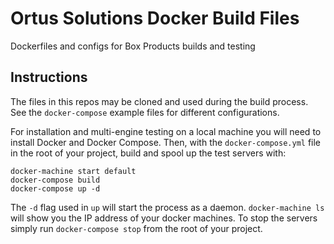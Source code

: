 # Ortus Solutions Docker Build Files

Dockerfiles and configs for Box Products builds and testing


Instructions
------------

The files in this repos may be cloned and used during the build process.  See the `docker-compose` example files for different configurations.  

For installation and multi-engine testing on a local machine you will need to install Docker and Docker Compose.  Then, with the `docker-compose.yml` file in the root of your project, build and spool up the test servers with:

```
docker-machine start default
docker-compose build
docker-compose up -d
```

The `-d` flag used in `up` will start the process as a daemon. `docker-machine ls` will show you the IP address of your docker machines.  To stop the servers simply run `docker-compose stop` from the root of your project.

